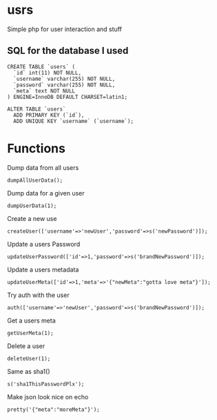 # usrs
Simple php for user interaction and stuff

## SQL for the database I used

    CREATE TABLE `users` (
      `id` int(11) NOT NULL,
      `username` varchar(255) NOT NULL,
      `password` varchar(255) NOT NULL,
      `meta` text NOT NULL
    ) ENGINE=InnoDB DEFAULT CHARSET=latin1;

    ALTER TABLE `users`
      ADD PRIMARY KEY (`id`),
      ADD UNIQUE KEY `username` (`username`);

# Functions

Dump data from all users

    dumpAllUserData();
    
Dump data for a given user   

    dumpUserData(1);
Create a new use     

    createUser(['username'=>'newUser','password'=>s('newPassword')]);
Update a users Password

    updateUserPassword(['id'=>1,'password'=>s('brandNewPassword')]);
    
Update a users metadata

    updateUserMeta(['id'=>1,'meta'=>'{"newMeta":"gotta love meta"}']);
    
Try auth with the user 

    auth(['username'=>'newUser','password'=>s('brandNewPassword')]);
    
Get a users meta    

    getUserMeta(1);
    
Delete a user    

    deleteUser(1);
    
Same as sha1()    

    s('sha1ThisPasswordPlx');
    
Make json look nice on echo    

    pretty('{"meta":"moreMeta"}');
